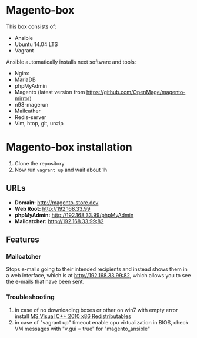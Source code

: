 # Magento-box

This box consists of:

* Ansible
* Ubuntu 14.04 LTS
* Vagrant

Ansible automatically installs next software and tools:
* Nginx
* MariaDB
* phpMyAdmin
* Magento (latest version from https://github.com/OpenMage/magento-mirror)
* n98-magerun
* Mailcather
* Redis-server
* Vim, htop, git, unzip

# Magento-box installation

1. Clone the repository
2. Now run `vagrant up` and wait about 1h

## URLs

* **Domain:** http://magento-store.dev
* **Web Root:** http://192.168.33.99
* **phpMyAdmin:** http://192.168.33.99/phpMyAdmin
* **Mailcatcher:** http://192.168.33.99:82
 
## Features

### Mailcatcher

Stops e-mails going to their intended recipients and instead shows them in a web interface, which is at http://192.168.33.99:82, which allows you to see the e-mails that have been sent.

### Troubleshooting
1) in case of no downloading boxes or other on win7 with empty error install <a href="https://www.microsoft.com/en-us/download/confirmation.aspx?id=5555">MS Visual C++ 2010 x86 Redistributables</a>
2) in case of "vagrant up" timeout enable cpu virtualization in BIOS, check VM messages with "v.gui = true" for "magento_ansible"

